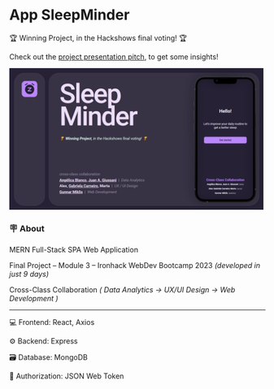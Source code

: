 # App SleepMinder

🏆 Winning Project, in the Hackshows final voting! 🏆 

Check out the [project presentation pitch](https://pitch.com/public/2dc2b9ee-6701-4c6b-a012-ae53ddba8a77), to get some insights!

[<img src="./SleepMinderPitch.png" width="500px" />](https://pitch.com/public/2dc2b9ee-6701-4c6b-a012-ae53ddba8a77)



### 🪧 **About**
MERN Full-Stack SPA Web Application

Final Project – Module 3 – Ironhack WebDev Bootcamp 2023 _(developed in just 9 days)_

Cross-Class Collaboration _( Data Analytics → UX/UI Design → Web Development )_


---

💻 Frontend: React, Axios

⚙️ Backend: Express

🗃️ Database: MongoDB

🔐 Authorization: JSON Web Token
